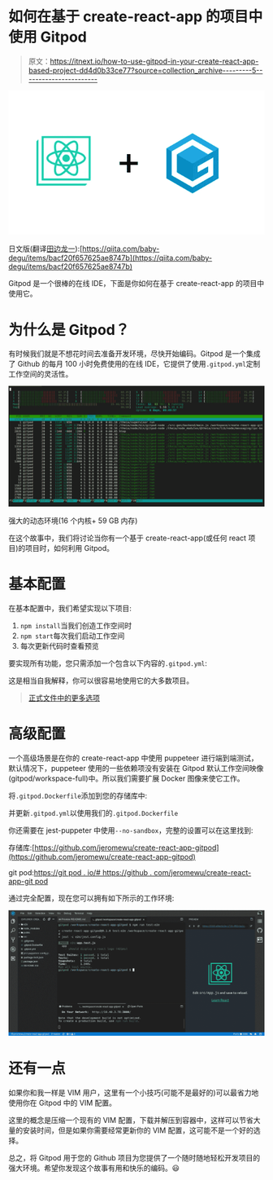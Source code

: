 # 如何在基于 create-react-app 的项目中使用 Gitpod

> 原文：<https://itnext.io/how-to-use-gitpod-in-your-create-react-app-based-project-dd4d0b33ce77?source=collection_archive---------5----------------------->

![](img/31f5c658f5e1349266fa8f02facc169d.png)

日文版(翻译[田边龙一](https://medium.com/u/9724aaf6be6b?source=post_page-----dd4d0b33ce77--------------------------------)):[https://qiita.com/baby-degu/items/bacf20f657625ae8747b](https://qiita.com/baby-degu/items/bacf20f657625ae8747b)

Gitpod 是一个很棒的在线 IDE，下面是你如何在基于 create-react-app 的项目中使用它。

# 为什么是 Gitpod？

有时候我们就是不想花时间去准备开发环境，尽快开始编码。Gitpod 是一个集成了 Github 的每月 100 小时免费使用的在线 IDE，它提供了使用`.gitpod.yml`定制工作空间的灵活性。

![](img/0389acd55c781275cf22687af0f99212.png)

强大的动态环境(16 个内核+ 59 GB 内存)

在这个故事中，我们将讨论当你有一个基于 create-react-app(或任何 react 项目)的项目时，如何利用 Gitpod。

# 基本配置

在基本配置中，我们希望实现以下项目:

1.  `npm install`当我们创造工作空间时
2.  `npm start`每次我们启动工作空间
3.  每次更新代码时查看预览

要实现所有功能，您只需添加一个包含以下内容的`.gitpod.yml`:

这是相当自我解释，你可以很容易地使用它的大多数项目。

> [正式文件中的更多选项](https://www.gitpod.io/docs/44_config_start_tasks/)

# 高级配置

一个高级场景是在你的 create-react-app 中使用 puppeteer 进行端到端测试，默认情况下，puppeteer 使用的一些依赖项没有安装在 Gitpod 默认工作空间映像(gitpod/workspace-full)中。所以我们需要扩展 Docker 图像来使它工作。

将`.gitpod.Dockerfile`添加到您的存储库中:

并更新`.gitpod.yml`以使用我们的`.gitpod.Dockerfile`

你还需要在 jest-puppeter 中使用`--no-sandbox`，完整的设置可以在这里找到:

存储库:[https://github.com/jeromewu/create-react-app-gitpod](https://github.com/jeromewu/create-react-app-gitpod)

git pod:[https://git pod . io/# https://github . com/jeromewu/create-react-app-git pod](https://gitpod.io/#https://github.com/jeromewu/create-react-app-gitpod)

通过完全配置，现在您可以拥有如下所示的工作环境:

![](img/0d4c3554b9378c54a22427c058b2d824.png)

# 还有一点

如果你和我一样是 VIM 用户，这里有一个小技巧(可能不是最好的)可以最省力地使用你在 Gitpod 中的 VIM 配置。

这里的概念是压缩一个现有的 VIM 配置，下载并解压到容器中，这样可以节省大量的安装时间，但是如果你需要经常更新你的 VIM 配置，这可能不是一个好的选择。

总之，将 Gitpod 用于您的 Github 项目为您提供了一个随时随地轻松开发项目的强大环境。希望你发现这个故事有用和快乐的编码。😃